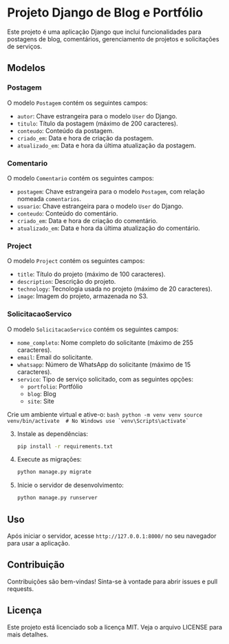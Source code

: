 # Projeto Django de Blog e Portfólio

Este projeto é uma aplicação Django que inclui funcionalidades para postagens de blog, comentários, gerenciamento de projetos e solicitações de serviços.

## Modelos

### Postagem

O modelo `Postagem` contém os seguintes campos:

- `autor`: Chave estrangeira para o modelo `User` do Django.
- `titulo`: Título da postagem (máximo de 200 caracteres).
- `conteudo`: Conteúdo da postagem.
- `criado_em`: Data e hora de criação da postagem.
- `atualizado_em`: Data e hora da última atualização da postagem.

### Comentario

O modelo `Comentario` contém os seguintes campos:

- `postagem`: Chave estrangeira para o modelo `Postagem`, com relação nomeada `comentarios`.
- `usuario`: Chave estrangeira para o modelo `User` do Django.
- `conteudo`: Conteúdo do comentário.
- `criado_em`: Data e hora de criação do comentário.
- `atualizado_em`: Data e hora da última atualização do comentário.

### Project

O modelo `Project` contém os seguintes campos:

- `title`: Título do projeto (máximo de 100 caracteres).
- `description`: Descrição do projeto.
- `technology`: Tecnologia usada no projeto (máximo de 20 caracteres).
- `image`: Imagem do projeto, armazenada no S3.

### SolicitacaoServico

O modelo `SolicitacaoServico` contém os seguintes campos:

- `nome_completo`: Nome completo do solicitante (máximo de 255 caracteres).
- `email`: Email do solicitante.
- `whatsapp`: Número de WhatsApp do solicitante (máximo de 15 caracteres).
- `servico`: Tipo de serviço solicitado, com as seguintes opções:
  - `portfolio`: Portfólio
  - `blog`: Blog
  - `site`: Site

Crie um ambiente virtual e ative-o:
    ```bash
    python -m venv venv
    source venv/bin/activate  # No Windows use `venv\Scripts\activate`
    ```

3. Instale as dependências:
    ```bash
    pip install -r requirements.txt
    ```

4. Execute as migrações:
    ```bash
    python manage.py migrate
    ```

5. Inicie o servidor de desenvolvimento:
    ```bash
    python manage.py runserver
    ```

## Uso

Após iniciar o servidor, acesse `http://127.0.0.1:8000/` no seu navegador para usar a aplicação.

## Contribuição

Contribuições são bem-vindas! Sinta-se à vontade para abrir issues e pull requests.

## Licença

Este projeto está licenciado sob a licença MIT. Veja o arquivo LICENSE para mais detalhes.
